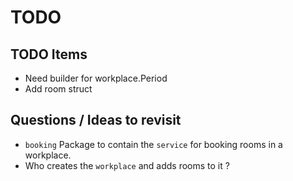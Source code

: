 # TODO

## TODO Items

- Need builder for workplace.Period
- Add room struct

## Questions / Ideas to revisit

- `booking` Package to contain the `service` for booking rooms in a workplace.
- Who creates the `workplace` and adds rooms to it ?
